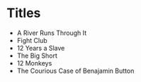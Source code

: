 # Titles

- A River Runs Through It
- Fight Club
- 12 Years a Slave
- The Big Short
- 12 Monkeys
- The Courious Case of Benajamin Button
